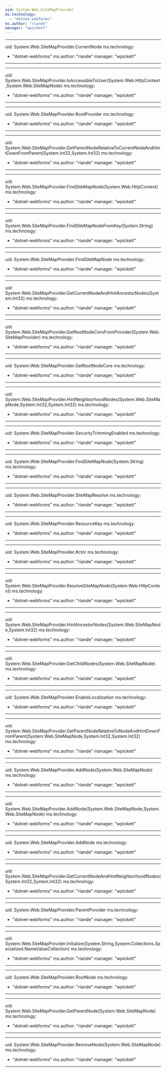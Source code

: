 ```yaml
---
uid: System.Web.SiteMapProvider
ms.technology: 
  - "dotnet-webforms"
ms.author: "riande"
manager: "wpickett"
---
```


---
uid: System.Web.SiteMapProvider.CurrentNode
ms.technology: 
  - "dotnet-webforms"
ms.author: "riande"
manager: "wpickett"
---

---
uid: System.Web.SiteMapProvider.IsAccessibleToUser(System.Web.HttpContext,System.Web.SiteMapNode)
ms.technology: 
  - "dotnet-webforms"
ms.author: "riande"
manager: "wpickett"
---

---
uid: System.Web.SiteMapProvider.RootProvider
ms.technology: 
  - "dotnet-webforms"
ms.author: "riande"
manager: "wpickett"
---

---
uid: System.Web.SiteMapProvider.GetParentNodeRelativeToCurrentNodeAndHintDownFromParent(System.Int32,System.Int32)
ms.technology: 
  - "dotnet-webforms"
ms.author: "riande"
manager: "wpickett"
---

---
uid: System.Web.SiteMapProvider.FindSiteMapNode(System.Web.HttpContext)
ms.technology: 
  - "dotnet-webforms"
ms.author: "riande"
manager: "wpickett"
---

---
uid: System.Web.SiteMapProvider.FindSiteMapNodeFromKey(System.String)
ms.technology: 
  - "dotnet-webforms"
ms.author: "riande"
manager: "wpickett"
---

---
uid: System.Web.SiteMapProvider.FindSiteMapNode
ms.technology: 
  - "dotnet-webforms"
ms.author: "riande"
manager: "wpickett"
---

---
uid: System.Web.SiteMapProvider.GetCurrentNodeAndHintAncestorNodes(System.Int32)
ms.technology: 
  - "dotnet-webforms"
ms.author: "riande"
manager: "wpickett"
---

---
uid: System.Web.SiteMapProvider.GetRootNodeCoreFromProvider(System.Web.SiteMapProvider)
ms.technology: 
  - "dotnet-webforms"
ms.author: "riande"
manager: "wpickett"
---

---
uid: System.Web.SiteMapProvider.GetRootNodeCore
ms.technology: 
  - "dotnet-webforms"
ms.author: "riande"
manager: "wpickett"
---

---
uid: System.Web.SiteMapProvider.HintNeighborhoodNodes(System.Web.SiteMapNode,System.Int32,System.Int32)
ms.technology: 
  - "dotnet-webforms"
ms.author: "riande"
manager: "wpickett"
---

---
uid: System.Web.SiteMapProvider.SecurityTrimmingEnabled
ms.technology: 
  - "dotnet-webforms"
ms.author: "riande"
manager: "wpickett"
---

---
uid: System.Web.SiteMapProvider.FindSiteMapNode(System.String)
ms.technology: 
  - "dotnet-webforms"
ms.author: "riande"
manager: "wpickett"
---

---
uid: System.Web.SiteMapProvider.SiteMapResolve
ms.technology: 
  - "dotnet-webforms"
ms.author: "riande"
manager: "wpickett"
---

---
uid: System.Web.SiteMapProvider.ResourceKey
ms.technology: 
  - "dotnet-webforms"
ms.author: "riande"
manager: "wpickett"
---

---
uid: System.Web.SiteMapProvider.#ctor
ms.technology: 
  - "dotnet-webforms"
ms.author: "riande"
manager: "wpickett"
---

---
uid: System.Web.SiteMapProvider.ResolveSiteMapNode(System.Web.HttpContext)
ms.technology: 
  - "dotnet-webforms"
ms.author: "riande"
manager: "wpickett"
---

---
uid: System.Web.SiteMapProvider.HintAncestorNodes(System.Web.SiteMapNode,System.Int32)
ms.technology: 
  - "dotnet-webforms"
ms.author: "riande"
manager: "wpickett"
---

---
uid: System.Web.SiteMapProvider.GetChildNodes(System.Web.SiteMapNode)
ms.technology: 
  - "dotnet-webforms"
ms.author: "riande"
manager: "wpickett"
---

---
uid: System.Web.SiteMapProvider.EnableLocalization
ms.technology: 
  - "dotnet-webforms"
ms.author: "riande"
manager: "wpickett"
---

---
uid: System.Web.SiteMapProvider.GetParentNodeRelativeToNodeAndHintDownFromParent(System.Web.SiteMapNode,System.Int32,System.Int32)
ms.technology: 
  - "dotnet-webforms"
ms.author: "riande"
manager: "wpickett"
---

---
uid: System.Web.SiteMapProvider.AddNode(System.Web.SiteMapNode)
ms.technology: 
  - "dotnet-webforms"
ms.author: "riande"
manager: "wpickett"
---

---
uid: System.Web.SiteMapProvider.AddNode(System.Web.SiteMapNode,System.Web.SiteMapNode)
ms.technology: 
  - "dotnet-webforms"
ms.author: "riande"
manager: "wpickett"
---

---
uid: System.Web.SiteMapProvider.AddNode
ms.technology: 
  - "dotnet-webforms"
ms.author: "riande"
manager: "wpickett"
---

---
uid: System.Web.SiteMapProvider.GetCurrentNodeAndHintNeighborhoodNodes(System.Int32,System.Int32)
ms.technology: 
  - "dotnet-webforms"
ms.author: "riande"
manager: "wpickett"
---

---
uid: System.Web.SiteMapProvider.ParentProvider
ms.technology: 
  - "dotnet-webforms"
ms.author: "riande"
manager: "wpickett"
---

---
uid: System.Web.SiteMapProvider.Initialize(System.String,System.Collections.Specialized.NameValueCollection)
ms.technology: 
  - "dotnet-webforms"
ms.author: "riande"
manager: "wpickett"
---

---
uid: System.Web.SiteMapProvider.RootNode
ms.technology: 
  - "dotnet-webforms"
ms.author: "riande"
manager: "wpickett"
---

---
uid: System.Web.SiteMapProvider.GetParentNode(System.Web.SiteMapNode)
ms.technology: 
  - "dotnet-webforms"
ms.author: "riande"
manager: "wpickett"
---

---
uid: System.Web.SiteMapProvider.RemoveNode(System.Web.SiteMapNode)
ms.technology: 
  - "dotnet-webforms"
ms.author: "riande"
manager: "wpickett"
---
